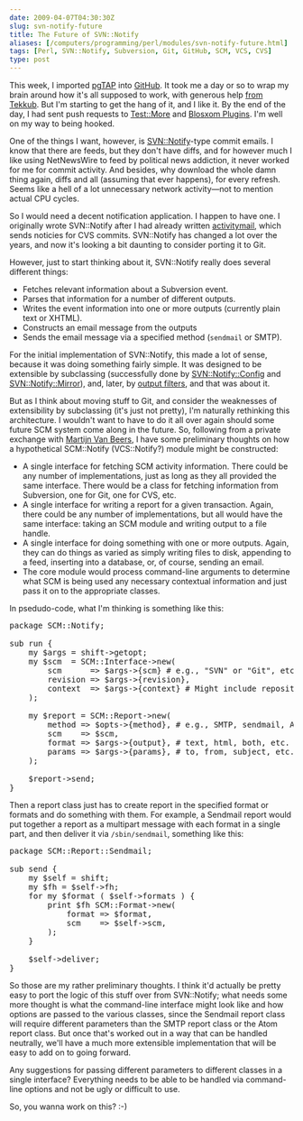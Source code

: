 ```yaml
--- 
date: 2009-04-07T04:30:30Z
slug: svn-notify-future
title: The Future of SVN::Notify
aliases: [/computers/programming/perl/modules/svn-notify-future.html]
tags: [Perl, SVN::Notify, Subversion, Git, GitHub, SCM, VCS, CVS]
type: post
---
```


<p>This week, I imported <a href="http://pgtap.projects.postgresql.org/" title="pgTAP: PostgreSQL Unit Testing">pgTAP</a>
into <a href="http://github.com/theory/pgtap/tree/master" title="The pgTAP GitHub Repository">GitHub</a>. It took me a day or so to wrap my brain around
how it's all supposed to work, with generous
help <a href="http://support.github.com/discussions/repos/492-svn-import-hasnt-finished-after-24-hours" title="GitHub Support: SVN Import Hasn't Finished after 24 Hours">from
Tekkub</a>. But I'm starting to get the hang of it, and I like it. By the end
of the day, I had sent push requests
to <a href="http://github.com/schwern/test-more/tree/master" title="The Test::More GitHub Repository">Test::More</a>
and <a href="http://github.com/hail2u/blosxom-plugins/tree/master" title="Blosxom Plugins GitHub Repository">Blosxom Plugins</a>. I'm well on my
way to being hooked.</p>

<p>One of the things I want, however,
is <a href="http://search.cpan.org/perldoc?SVN::Notify" title="SVN::Notify on CPAN">SVN::Notify</a>-type commit emails. I know that there are feeds, but
they don't have diffs, and for however much I like using NetNewsWire to feed
by political news addiction, it never worked for me for commit activity. And
besides, why download the whole damn thing again, diffs and all (assuming that
ever happens), for every refresh. Seems like a hell of a lot unnecessary
network activity—not to mention actual CPU cycles.</p>

<p>So I would need a decent notification application. I happen to have one. I
originally wrote SVN::Notify after I had already
written <a href="search.cpan.org/perldoc?activitymail" title="activitymail on CPAN">activitymail</a>, which sends noticies for CVS commits. SVN::Notify has
changed a lot over the years, and now it's looking a bit daunting to consider
porting it to Git.</p>

<p>However, just to start thinking about it, SVN::Notify really does several
different things:</p>

<ul>
  <li>Fetches relevant information about a Subversion event.</li>
  <li>Parses that information for a number of different outputs.</li>
  <li>Writes the event information into one or more outputs (currently plain text or XHTML).</li>
  <li>Constructs an email message from the outputs</li>
  <li>Sends the email message via a specified method (<code>sendmail</code> or SMTP).</li>
</ul>

<p>For the initial implementation of SVN::Notify, this made a lot of sense,
because it was doing something fairly simple. It was designed to be extensible
by subclassing (successfully done
by <a href="http://search.cpan.org/perldoc?SVN::Notify::Config">SVN::Notify::Config</a>
and
<a href="http://search.cpan.org/perldoc?SVN::Notify::Mirror">SVN::Notify::Mirror</a>),
and, later,
by <a href="http://search.cpan.org/perldoc?SVN::Notify::Filter">output filters</a>, and that was about it.</p>

<p>But as I think about moving stuff to Git, and consider the weaknesses of
extensibility by subclassing (it's just not pretty), I'm naturally rethinking
this architecture. I wouldn't want to have to do it all over again should some
future SCM system come along in the future. So, following from a private
exchange with
<a href="http://search.cpan.org/~martijn/">Martijn Van Beers</a>, I have some
preliminary thoughts on how a hypothetical SCM::Notify (VCS::Notify?) module
might be constructed:</p>

<ul>
  <li>A single interface for fetching SCM activity information. There could be
  any number of implementations, just as long as they all provided the same
  interface. There would be a class for fetching information from Subversion,
  one for Git, one for CVS, etc.</li>
  <li>A single interface for writing a report for a given transaction. Again,
  there could be any number of implementations, but all would have the same
  interface: taking an SCM module and writing output to a file handle.</li>
  <li>A single interface for doing something with one or more outputs. Again,
  they can do things as varied as simply writing files to disk, appending to a
  feed, inserting into a database, or, of course, sending an email.</li>
  <li>The core module would process command-line arguments to determine what
  SCM is being used any necessary contextual information and just pass it on
  to the appropriate classes.</li>
</ul>

<p>In psedudo-code, what I'm thinking is something like this:</p>

<pre>
package SCM::Notify;

sub run {
    my $args = shift->getopt;
    my $scm  = SCM::Interface->new(
        scm      => $args->{scm} # e.g., &quot;SVN&quot; or &quot;Git&quot;, etc.
        revision => $args->{revision},
        context  => $args->{context} # Might include repository path for SVN.
    );

    my $report = SCM::Report->new(
        method => $opts->{method}, # e.g., SMTP, sendmail, Atom, etc.
        scm    => $scm,
        format => $args->{output}, # text, html, both, etc.
        params => $args->{params}, # to, from, subject, etc.
    );

    $report->send;
}
</pre>

<p>Then a report class just has to create report in the specified format or
formats and do something with them. For example, a Sendmail report would put
together a report as a multipart message with each format in a single part,
and then deliver it via <code>/sbin/sendmail</code>, something like this:</p>

<pre>
package SCM::Report::Sendmail;

sub send {
    my $self = shift;
    my $fh = $self->fh;
    for my $format ( $self->formats ) {
        print $fh SCM::Format->new(
            format => $format,
            scm    => $self->scm,
        );
    }

    $self->deliver;
}
</pre>

<p>So those are my rather preliminary thoughts. I think it'd actually be
pretty easy to port the logic of this stuff over from SVN::Notify; what needs
some more thought is what the command-line interface might look like and how
options are passed to the various classes, since the Sendmail report class
will require different parameters than the SMTP report class or the Atom
report class. But once that's worked out in a way that can be handled
neutrally, we'll have a much more extensible implementation that will be easy
to add on to going forward.</p>

<p>Any suggestions for passing different parameters to different classes in a
single interface? Everything needs to be able to be handled via command-line
options and not be ugly or difficult to use.</p>

<p>So, you wanna work on this? :-)</p>
